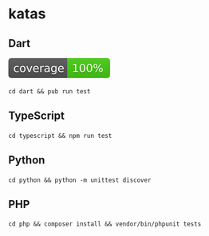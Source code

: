 # katas

## Dart
![Coverage](https://raw.githubusercontent.com/n1kk0/katas/master/dart/coverage_badge.svg?sanitize=true)

`cd dart && pub run test`

## TypeScript

`cd typescript && npm run test`

## Python

`cd python && python -m unittest discover`

## PHP

`cd php && composer install && vendor/bin/phpunit tests`
